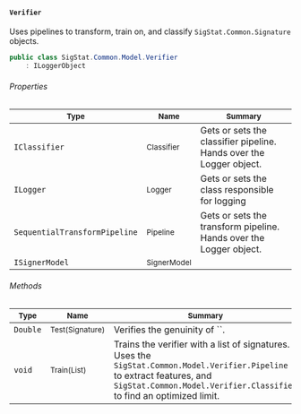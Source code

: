 #### `Verifier`

Uses pipelines to transform, train on, and classify `SigStat.Common.Signature` objects.
```csharp
public class SigStat.Common.Model.Verifier
    : ILoggerObject

```

###### Properties

| <sub>Type</sub> | <sub>Name</sub> | <sub>Summary</sub> | 
| ---- | ---- | ---- | 
| `IClassifier` | <sub>Classifier</sub> | Gets or sets the classifier pipeline. Hands over the Logger object. | 
| `ILogger` | <sub>Logger</sub> | Gets or sets the class responsible for logging | 
| `SequentialTransformPipeline` | <sub>Pipeline</sub> | Gets or sets the transform pipeline. Hands over the Logger object. | 
| `ISignerModel` | <sub>SignerModel</sub> |  | 


###### Methods

| <sub>Type</sub> | <sub>Name</sub> | <sub>Summary</sub> | 
| ---- | ---- | ---- | 
| `Double` | <sub>Test(Signature)</sub> | Verifies the genuinity of ``. | 
| `void` | <sub>Train(List<Signature>)</sub> | Trains the verifier with a list of signatures. Uses the `SigStat.Common.Model.Verifier.Pipeline` to extract features,  and `SigStat.Common.Model.Verifier.Classifier` to find an optimized limit. | 


